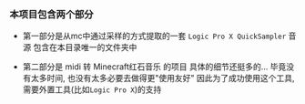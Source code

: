 ### 本项目包含两个部分
- 第一部分是从mc中通过采样的方式提取的一套 `Logic Pro X QuickSampler` 音源
包含在本目录唯一的文件夹中

- 第二部分是 midi 转 Minecraft红石音乐 的项目
具体的细节还挺多的... 
毕竟没有太多时间, 也没有太多必要去做得更"使用友好"
因此为了成功使用这个工具, 需要外置工具(比如`Logic Pro X`)的支持
